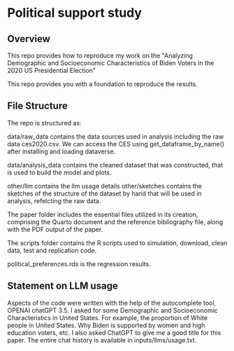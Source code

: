 # Political support study

## Overview

This repo provides how to reproduce my work on the "Analyzing Demographic and Socioeconomic Characteristics of Biden Voters in the 2020 US Presidential Election"



This repo provides you with a foundation to reproduce the results.

## File Structure

The repo is structured as:

data/raw_data contains the data sources used in analysis including the raw data ces2020.csv. We can access the CES using get_dataframe_by_name() after installing and loading dataverse.

data/analysis_data contains the cleaned dataset that was constructed, that is used to build the model and plots. 

other/llm contains the llm usage details
other/sketches contains the sketches of the structure of the dataset by hand that will be used in analysis,  refelcting the raw data.


The paper folder includes the essential files utilized in its creation, comprising the Quarto document and the reference bibliography file, along with the PDF output of the paper.


The scripts folder contains the R scripts used to simulation, download, clean data,  test and replication code. 

political_preferences.rds  is the regression results. 


## Statement on LLM usage

Aspects of the code were written with the help of the autocomplete tool, OPENAI chatGPT 3.5. I asked for some Demographic and Socioeconomic Characteristics in United States. For example, the proportion of White people in United States. Why Biden is supported by women and high education voters, etc. I also asked ChatGPT to give me a good title for this paper. The entire chat history is available in inputs/llms/usage.txt.
